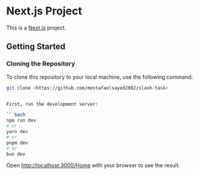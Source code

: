 # Next.js Project

This is a [Next.js](https://nextjs.org/) project.

## Getting Started

### Cloning the Repository

To clone this repository to your local machine, use the following command:

```bash
git clone <https://github.com/mostafaelsayed2002/slash-task>


First, run the development server:

```bash
npm run dev
# or
yarn dev
# or
pnpm dev
# or
bun dev
```

Open [http://localhost:3000/Home](http://localhost:3000/Home) with your browser to see the result.

